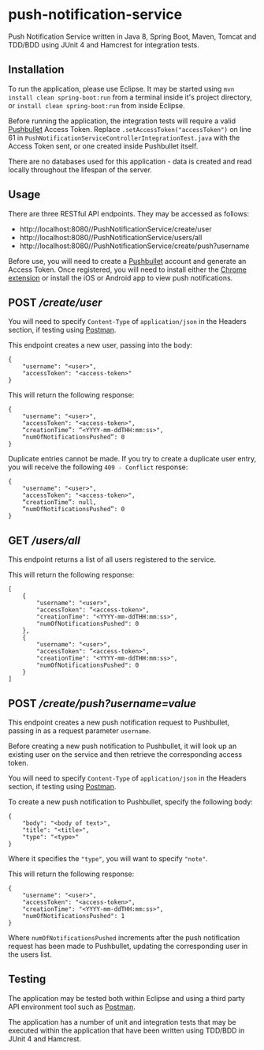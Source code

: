 # push-notification-service
Push Notification Service written in Java 8, Spring Boot, Maven, Tomcat and TDD/BDD using JUnit 4 and Hamcrest for integration tests.

## Installation

To run the application, please use Eclipse. It may be started using ```mvn install clean spring-boot:run``` from a terminal inside it's project directory, or ```install clean spring-boot:run``` from inside Eclipse.

Before running the application, the integration tests will require a valid [Pushbullet](https://www.pushbullet.com/) Access Token. Replace ```.setAccessToken("accessToken")``` on line 61 in ```PushNotificationServiceControllerIntegrationTest.java``` with the Access Token sent, or one created inside Pushbullet itself.

There are no databases used for this application - data is created and read locally throughout the lifespan of the server.

## Usage

There are three RESTful API endpoints. They may be accessed as follows:

- http://localhost:8080//PushNotificationService/create/user
- http://localhost:8080//PushNotificationService/users/all
- http://localhost:8080//PushNotificationService/create/push?username

Before use, you will need to create a [Pushbullet](https://www.pushbullet.com/) account and generate an Access Token. Once registered, you will need to install either the [Chrome extension](https://chrome.google.com/webstore/detail/pushbullet/chlffgpmiacpedhhbkiomidkjlcfhogd?hl=en) or install the iOS or Android app to view push notifications.

## POST */create/user*

You will need to specify ```Content-Type``` of ```application/json``` in the Headers section, if testing using [Postman](https://www.getpostman.com/apps).

This endpoint creates a new user, passing into the body:

```
{
    "username": "<user>",
    "accessToken": "<access-token>"
}
```

This will return the following response:

```
{
    "username": "<user>", 
    "accessToken": "<access-token>",
    “creationTime”: “<YYYY-mm-ddTHH:mm:ss>",
    “numOfNotificationsPushed”: 0
} 
```

Duplicate entries cannot be made. If you try to create a duplicate user entry, you will receive the following ```409 - Conflict``` response:

```
{
    "username": "<user>", 
    "accessToken": "<access-token>",
    “creationTime”: null,
    “numOfNotificationsPushed”: 0
} 
```

## GET */users/all*

This endpoint returns a list of all users registered to the service.

This will return the following response:

```
[
    {
        "username": "<user>",
        "accessToken": “<access-token>",
        "creationTime": "<YYYY-mm-ddTHH:mm:ss>",
        "numOfNotificationsPushed": 0
    },
    {
        "username": "<user>",
        "accessToken": “<access-token>",
        "creationTime": "<YYYY-mm-ddTHH:mm:ss>",
        "numOfNotificationsPushed": 0
    }
]
```

## POST */create/push?username=value*

This endpoint creates a new push notification request to Pushbullet, passing in as a request parameter ```username```.

Before creating a new push notification to Pushbullet, it will look up an existing user on the service and then retrieve the corresponding access token. 

You will need to specify ```Content-Type``` of ```application/json``` in the Headers section, if testing using [Postman](https://www.getpostman.com/apps).

To create a new push notification to Pushbullet, specify the following body:

```
{
    "body": "<body of text>",
    "title": "<title>",
    "type": "<type>"
}
```

Where it specifies the ```"type"```, you will want to specify ```"note"```.

This will return the following response:

```
{
    "username": "<user>",
    "accessToken": "<access-token>",
    "creationTime": "<YYYY-mm-ddTHH:mm:ss>",
    "numOfNotificationsPushed": 1
}
```

Where ```numOfNotificationsPushed``` increments after the push notification request has been made to Pushbullet, updating the corresponding user in the users list.

## Testing

The application may be tested both within Eclipse and using a third party API environment tool such as [Postman](https://www.getpostman.com/apps).

The application has a number of unit and integration tests that may be executed within the application that have been written using TDD/BDD in JUnit 4 and Hamcrest.